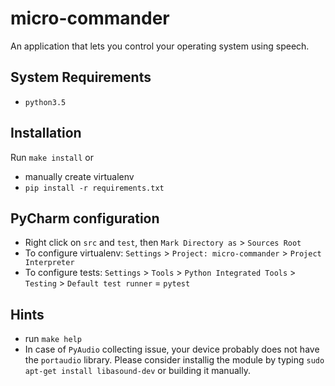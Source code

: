 # micro-commander
An application that lets you control your operating system using speech.

## System Requirements
- `python3.5`

## Installation
Run `make install` or
- manually create virtualenv
- `pip install -r requirements.txt` 

## PyCharm configuration
 - Right click on `src` and `test`, then `Mark Directory as` > `Sources Root`
 - To configure virtualenv: `Settings` > `Project: micro-commander` > `Project Interpreter`
 - To configure tests: `Settings` > `Tools` > `Python Integrated Tools` > `Testing` > `Default test runner` = `pytest`

## Hints
- run `make help`
- In case of `PyAudio` collecting issue, your device probably does not have the `portaudio` library. Please consider installig the module by typing `sudo apt-get install libasound-dev` or building it manually.
